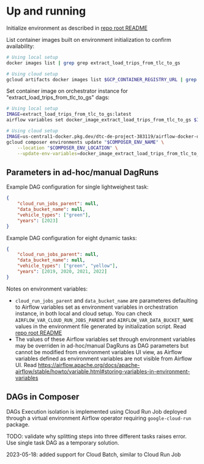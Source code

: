 # Up and running

Initialize environment as described in [repo root README](/README.md)

List container images built on environment initialization to confirm availability:
```bash
# Using local setup
docker images list | grep grep extract_load_trips_from_tlc_to_gs

# Using cloud setup
gcloud artifacts docker images list $GCP_CONTAINER_REGISTRY_URL | grep extract_load_trips_from_tlc_to_gs
```

Set container image on orchestrator instance for "extract_load_trips_from_tlc_to_gs" dags:
```bash
# Using local setup
IMAGE=extract_load_trips_from_tlc_to_gs:latest
airflow variables set docker_image_extract_load_trips_from_tlc_to_gs $IMAGE

# Using cloud setup
IMAGE=us-central1-docker.pkg.dev/dtc-de-project-383119/airflow-docker-operators/extract_load_trips_from_tlc_to_gs:latest
gcloud composer environments update "$COMPOSER_ENV_NAME" \
    --location "$COMPOSER_ENV_LOCATION" \
    --update-env-variables=docker_image_extract_load_trips_from_tlc_to_gs=$IMAGE
```

## Parameters in ad-hoc/manual DagRuns

Example DAG configuration for single lightweighest task:
```json
{
    "cloud_run_jobs_parent": null,
    "data_bucket_name": null,
    "vehicle_types": ["green"],
    "years": [2023]
}
```

Example DAG configuration for eight dynamic tasks:
```json
{
    "cloud_run_jobs_parent": null,
    "data_bucket_name": null,
    "vehicle_types": ["green", "yellow"],
    "years": [2019, 2020, 2021, 2022]
}
```

Notes on environment variables:
- `cloud_run_jobs_parent` and `data_bucket_name` are parameteres defaulting to Airflow variables set as environment variables in orchestration instance, in both local and cloud setup. You can check `AIRFLOW_VAR_CLOUD_RUN_JOBS_PARENT` and `AIRFLOW_VAR_DATA_BUCKET_NAME` values in the environment file generated by initialization script. Read [repo root README](/README.md)
- The values of these Airflow variables set through environment variables may be overriden in ad-hoc/manual DagRuns as DAG parameters but cannot be modified from environment variables UI view, as Airflow variables defined as environment variables are not visible from Airflow UI. Read https://airflow.apache.org/docs/apache-airflow/stable/howto/variable.html#storing-variables-in-environment-variables


## DAGs in Composer

DAGs Execution isolation is implemented using Cloud Run Job deployed through a virtual environment Airflow operator requiring `google-cloud-run` package.

TODO: validate why splitting steps into three different tasks raises error. Use single task DAG as a temporary solution.

2023-05-18: added support for Cloud Batch, similar to Cloud Run Job
